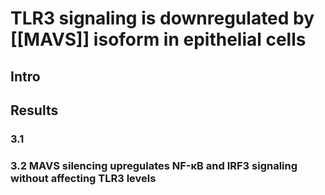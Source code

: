 # TLR3 signaling is downregulated by [[MAVS]] isoform in epithelial cells

## Intro
## Results
### 3.1
### 3.2 MAVS silencing upregulates NF-κB and IRF3 signaling without affecting TLR3 levels

